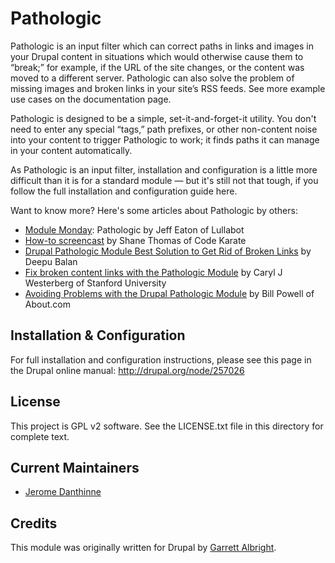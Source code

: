 # Pathologic

Pathologic is an input filter which can correct paths in links and images in your Drupal content in situations which would otherwise cause them to “break;” for example, if the URL of the site changes, or the content was moved to a different server. Pathologic can also solve the problem of missing images and broken links in your site’s RSS feeds. See more example use cases on the documentation page.

Pathologic is designed to be a simple, set-it-and-forget-it utility. You don't need to enter any special “tags,” path prefixes, or other non-content noise into your content to trigger Pathologic to work; it finds paths it can manage in your content automatically.

As Pathologic is an input filter, installation and configuration is a little more difficult than it is for a standard module — but it's still not that tough, if you follow the full installation and configuration guide here.

Want to know more? Here's some articles about Pathologic by others:

* [Module Monday](http://www.lullabot.com/blog/module-monday-pathologic): Pathologic by Jeff Eaton of Lullabot
* [How-to screencast](http://codekarate.com/daily-dose-of-drupal/drupal-7-pathologic-module) by Shane Thomas of Code Karate
* [Drupal Pathologic Module Best Solution to Get Rid of Broken Links](http://deepubalan.com/blog/2013/06/22/get-rid-of-broken-links-using-drupal-pathologic-module/) by Deepu Balan
* [Fix broken content links with the Pathologic Module](https://swsblog.stanford.edu/blog/fix-broken-content-links-pathologic-module) by Caryl J Westerberg of Stanford University
* [Avoiding Problems with the Drupal Pathologic Module](http://cms.about.com/od/drupal-modules/a/Avoiding-Problems-With-The-Drupal-Pathologic-Module.htm) by Bill Powell of About.com

## Installation & Configuration

For full installation and configuration instructions, please see this page in
the Drupal online manual: http://drupal.org/node/257026

## License

This project is GPL v2 software. See the LICENSE.txt file in this directory for
complete text.

## Current Maintainers

 * [Jerome Danthinne](https://github.com/jdanthinne/)

## Credits

This module was originally written for Drupal by
[Garrett Albright](https://www.drupal.org/u/garrett-albright).
